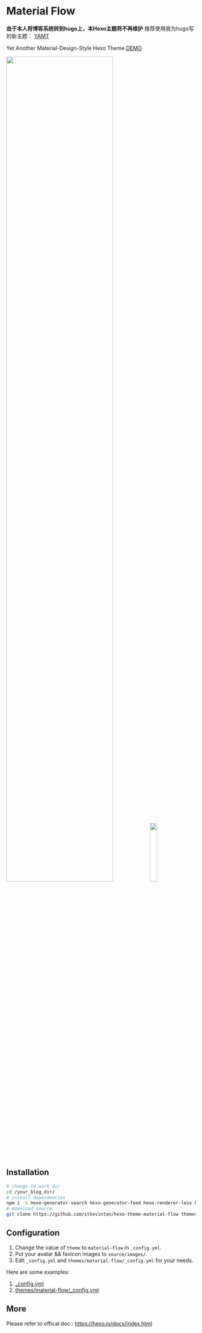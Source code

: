 # Material Flow

__由于本人将博客系统转到hugo上，本Hexo主题将不再维护__ 推荐使用我为hugo写的新主题： [YAMT](https://github.com/stkevintan/sfork)


Yet Another Material-Design-Style Hexo Theme.[DEMO](https://kntan.coding.me/kntan/)  

<div>
<img width="75%" src='https://raw.githubusercontent.com/stkevintan/hexo-theme-material-flow/master/snapshots/index.png' />
<img width="20%" src='https://raw.githubusercontent.com/stkevintan/hexo-theme-material-flow/master/snapshots/phone.png' />
</div>

## Installation
```bash
# change to work dir
cd /your_blog_dir/
# install dependencies
npm i -S hexo-generator-search hexo-generator-feed hexo-renderer-less hexo-autoprefixer hexo-generator-json-content
# download source
git clone https://github.com/stkevintan/hexo-theme-material-flow themes/material-flow
```

## Configuration
1. Change the value of `theme` to `material-flow` in `_config.yml`.
2. Put your avatar && favicon  images to `source/images/`.
3. Edit `_config.yml` and `themes/material-flow/_config.yml` for your needs.  


Here are some examples: 
1. [_config.yml](https://github.com/stkevintan/hexo/blob/master/_config.yml)  
2. [themes/material-flow/_config.yml](https://github.com/stkevintan/hexo/blob/master/themes/material-flow/_config.yml)  

## More 
Please refer to offical doc : <https://hexo.io/docs/index.html>
